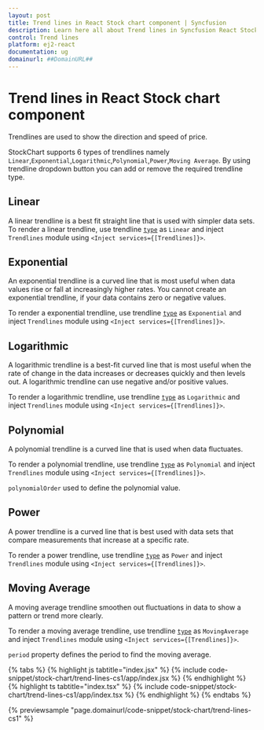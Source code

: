 ```yaml
---
layout: post
title: Trend lines in React Stock chart component | Syncfusion
description: Learn here all about Trend lines in Syncfusion React Stock chart component of Syncfusion Essential JS 2 and more.
control: Trend lines 
platform: ej2-react
documentation: ug
domainurl: ##DomainURL##
---
```

<!-- markdownlint-disable MD036 -->

# Trend lines in React Stock chart component

Trendlines are used to show the direction and speed of price.

StockChart supports 6 types of trendlines namely `Linear`,`Exponential`,`Logarithmic`,`Polynomial`,`Power`,`Moving Average`. By using trendline dropdown button you can add or remove the required trendline type.

## Linear

A linear trendline is a best fit straight line that is used with simpler data sets. To render a linear trendline, use trendline [`type`](https://ej2.syncfusion.com/react/documentation/api/stock-chart/stockChartTrendlineModel/#type) as `Linear` and inject `Trendlines` module using `<Inject services={[Trendlines]}>`.

## Exponential

An exponential trendline is a curved line that is most useful when data values rise or fall at increasingly higher rates. You cannot create an exponential trendline, if your data contains zero or negative values.

To render a exponential trendline, use trendline [`type`](https://ej2.syncfusion.com/react/documentation/api/stock-chart/stockChartTrendlineModel/#type) as `Exponential` and inject `Trendlines` module using `<Inject services={[Trendlines]}>`.

## Logarithmic

A logarithmic trendline is a best-fit curved line that is most useful when the rate of change in the data increases or decreases quickly and then levels out. A logarithmic trendline can use negative and/or positive values.

To render a logarithmic trendline, use trendline [`type`](https://ej2.syncfusion.com/react/documentation/api/stock-chart/stockChartTrendlineModel/#type) as `Logarithmic` and inject
`Trendlines` module using `<Inject services={[Trendlines]}>`.

## Polynomial

A polynomial trendline is a curved line that is used when data fluctuates.

To render a polynomial trendline, use trendline [`type`](https://ej2.syncfusion.com/react/documentation/api/stock-chart/stockChartTrendlineModel/#type) as `Polynomial` and inject `Trendlines` module using `<Inject services={[Trendlines]}>`.

`polynomialOrder` used to define the polynomial value.

## Power

A power trendline is a curved line that is best used with data sets that compare measurements that increase at a specific rate.

To render a power trendline, use trendline [`type`](https://ej2.syncfusion.com/react/documentation/api/stock-chart/stockChartTrendlineModel/#type) as `Power` and inject` Trendlines` module using `<Inject services={[Trendlines]}>`.

## Moving Average

A moving average trendline smoothen out fluctuations in data to show a pattern or trend more clearly.

To render a moving average trendline, use trendline [`type`](https://ej2.syncfusion.com/react/documentation/api/stock-chart/stockChartTrendlineModel/#type) as `MovingAverage` and inject `Trendlines` module using `<Inject services={[Trendlines]}>`.

`period` property defines the period to find the moving average.

{% tabs %}
{% highlight js tabtitle="index.jsx" %}
{% include code-snippet/stock-chart/trend-lines-cs1/app/index.jsx %}
{% endhighlight %}
{% highlight ts tabtitle="index.tsx" %}
{% include code-snippet/stock-chart/trend-lines-cs1/app/index.tsx %}
{% endhighlight %}
{% endtabs %}

 {% previewsample "page.domainurl/code-snippet/stock-chart/trend-lines-cs1" %}